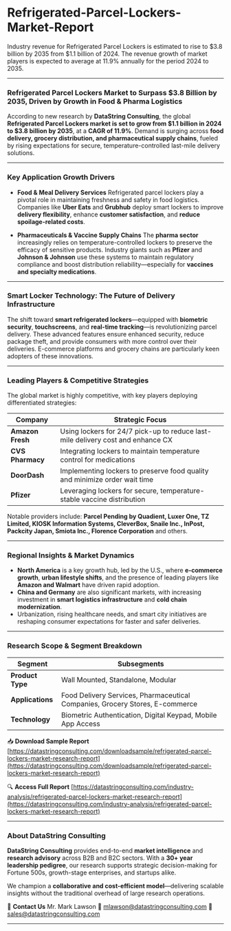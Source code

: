 # Refrigerated-Parcel-Lockers-Market-Report

Industry revenue for Refrigerated Parcel Lockers is estimated to rise to $3.8 billion by 2035 from $1.1 billion of 2024. The revenue growth of market players is expected to average at 11.9% annually for the period 2024 to 2035.



---

### **Refrigerated Parcel Lockers Market to Surpass \$3.8 Billion by 2035, Driven by Growth in Food & Pharma Logistics**

According to new research by **DataString Consulting**, the global **Refrigerated Parcel Lockers market is set to grow from \$1.1 billion in 2024 to \$3.8 billion by 2035**, at a **CAGR of 11.9%**. Demand is surging across **food delivery, grocery distribution, and pharmaceutical supply chains**, fueled by rising expectations for secure, temperature-controlled last-mile delivery solutions.

---

### **Key Application Growth Drivers**

* **Food & Meal Delivery Services**
  Refrigerated parcel lockers play a pivotal role in maintaining freshness and safety in food logistics. Companies like **Uber Eats** and **Grubhub** deploy smart lockers to improve **delivery flexibility**, enhance **customer satisfaction**, and **reduce spoilage-related costs**.

* **Pharmaceuticals & Vaccine Supply Chains**
  The **pharma sector** increasingly relies on temperature-controlled lockers to preserve the efficacy of sensitive products. Industry giants such as **Pfizer** and **Johnson & Johnson** use these systems to maintain regulatory compliance and boost distribution reliability—especially for **vaccines and specialty medications**.

---

### **Smart Locker Technology: The Future of Delivery Infrastructure**

The shift toward **smart refrigerated lockers**—equipped with **biometric security**, **touchscreens**, and **real-time tracking**—is revolutionizing parcel delivery. These advanced features ensure enhanced security, reduce package theft, and provide consumers with more control over their deliveries. E-commerce platforms and grocery chains are particularly keen adopters of these innovations.

---

### **Leading Players & Competitive Strategies**

The global market is highly competitive, with key players deploying differentiated strategies:

| **Company**      | **Strategic Focus**                                                             |
| ---------------- | ------------------------------------------------------------------------------- |
| **Amazon Fresh** | Using lockers for 24/7 pick-up to reduce last-mile delivery cost and enhance CX |
| **CVS Pharmacy** | Integrating lockers to maintain temperature control for medications             |
| **DoorDash**     | Implementing lockers to preserve food quality and minimize order wait time      |
| **Pfizer**       | Leveraging lockers for secure, temperature-stable vaccine distribution          |

Notable providers include:
**Parcel Pending by Quadient, Luxer One, TZ Limited, KIOSK Information Systems, CleverBox, Snaile Inc., InPost, Packcity Japan, Smiota Inc., Florence Corporation** and others.

---

### **Regional Insights & Market Dynamics**

* **North America** is a key growth hub, led by the U.S., where **e-commerce growth**, **urban lifestyle shifts**, and the presence of leading players like **Amazon and Walmart** have driven rapid adoption.
* **China and Germany** are also significant markets, with increasing investment in **smart logistics infrastructure** and **cold chain modernization**.
* Urbanization, rising healthcare needs, and smart city initiatives are reshaping consumer expectations for faster and safer deliveries.

---

### **Research Scope & Segment Breakdown**

| **Segment**      | **Subsegments**                                                              |
| ---------------- | ---------------------------------------------------------------------------- |
| **Product Type** | Wall Mounted, Standalone, Modular                                            |
| **Applications** | Food Delivery Services, Pharmaceutical Companies, Grocery Stores, E-commerce |
| **Technology**   | Biometric Authentication, Digital Keypad, Mobile App Access                  |

📥 **Download Sample Report**
[https://datastringconsulting.com/downloadsample/refrigerated-parcel-lockers-market-research-report](https://datastringconsulting.com/downloadsample/refrigerated-parcel-lockers-market-research-report)

🔍 **Access Full Report**
[https://datastringconsulting.com/industry-analysis/refrigerated-parcel-lockers-market-research-report](https://datastringconsulting.com/industry-analysis/refrigerated-parcel-lockers-market-research-report)

---

### **About DataString Consulting**

**DataString Consulting** provides end-to-end **market intelligence** and **research advisory** across B2B and B2C sectors. With a **30+ year leadership pedigree**, our research supports strategic decision-making for Fortune 500s, growth-stage enterprises, and startups alike.

We champion a **collaborative and cost-efficient model**—delivering scalable insights without the traditional overhead of large research operations.

📩 **Contact Us**
Mr. Mark Lawson
📧 [mlawson@datastringconsulting.com](mailto:mlawson@datastringconsulting.com)
📧 [sales@datastringconsulting.com](mailto:sales@datastringconsulting.com)

---


